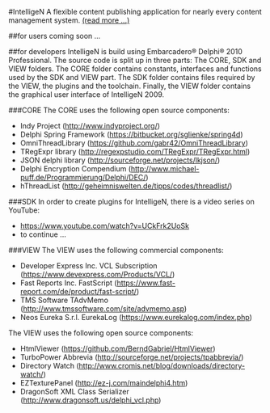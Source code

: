 #IntelligeN
A flexible content publishing application for nearly every content management system. [(read more ...)](https://github.com/geskill/IntelligeN/wiki)

##for users
coming soon ...

##for developers
IntelligeN is build using Embarcadero® Delphi® 2010 Professional. The source code is split up in three parts: The CORE, SDK and VIEW folders. The CORE folder contains constants, interfaces and functions used by the SDK and VIEW part. The SDK folder contains files required by the VIEW, the plugins and the toolchain. Finally, the VIEW folder contains the graphical user interface of IntelligeN 2009.

###CORE
The CORE uses the following open source components:
- Indy Project (http://www.indyproject.org/)
- Delphi Spring Framework (https://bitbucket.org/sglienke/spring4d)
- OmniThreadLibrary (https://github.com/gabr42/OmniThreadLibrary)
- TRegExpr library (http://regexpstudio.com/TRegExpr/TRegExpr.html)
- JSON delphi library (http://sourceforge.net/projects/lkjson/)
- Delphi Encryption Compendium (http://www.michael-puff.de/Programmierung/Delphi/DEC/)
- hThreadList (http://geheimniswelten.de/tipps/codes/threadlist/)

###SDK
In order to create plugins for IntelligeN, there is a video series on YouTube:
- https://www.youtube.com/watch?v=UCkFrk2UoSk
- to continue ...

###VIEW
The VIEW uses the following commercial components:
- Developer Express Inc. VCL Subscription (https://www.devexpress.com/Products/VCL/)
- Fast Reports Inc. FastScript (https://www.fast-report.com/de/product/fast-script/)
- TMS Software TAdvMemo (http://www.tmssoftware.com/site/advmemo.asp)
- Neos Eureka S.r.l. EurekaLog (https://www.eurekalog.com/index.php)

The VIEW uses the following open source components:
- HtmlViewer (https://github.com/BerndGabriel/HtmlViewer)
- TurboPower Abbrevia (http://sourceforge.net/projects/tpabbrevia/)
- Directory Watch (http://www.cromis.net/blog/downloads/directory-watch/)
- EZTexturePanel (http://ez-j.com/maindelphi4.htm)
- DragonSoft XML Class Serializer (http://www.dragonsoft.us/delphi_vcl.php)
